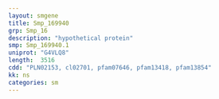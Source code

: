 ```yaml
---
layout: smgene
title: Smp_169940
grp: Smp_16
description: "hypothetical protein"
smp: Smp_169940.1
uniprot: "G4VLQ8"
length:  3516
cdd: "PLN02153, cl02701, pfam07646, pfam13418, pfam13854"
kk: ns
categories: sm
---
```

